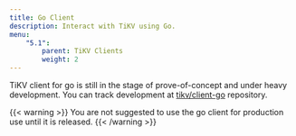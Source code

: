 ```yaml
---
title: Go Client
description: Interact with TiKV using Go.
menu:
    "5.1":
        parent: TiKV Clients
        weight: 2
---
```


TiKV client for go is still in the stage of prove-of-concept and under heavy development. You can track development at [tikv/client-go](https://github.com/tikv/client-go/) repository.

{{< warning >}}
You are not suggested to use the go client for production use until it is released.
{{< /warning >}}
